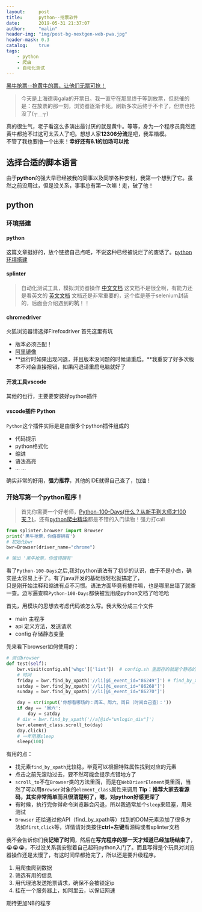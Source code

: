 ```yaml
---
layout:     post
title:      python--抢票软件
date:       2019-05-31 21:37:07
author:     "malin"
header-img: "img/post-bg-nextgen-web-pwa.jpg"
header-mask: 0.3
catalog:    true
tags:
    - python
    - 爬虫
    - 自动化测试
---
```


[黑牛抢票--抢黄牛的票，让他们无票可抢！](https://github.com/qq240814476/BlackCow)

> 今天是上海德奥gala的开票日。我一直守在那里终于等到放票，但悲催的是：在放票的那一刻，浏览器逐渐卡死。刷新多次后终于不卡了，但票也抢没了(┬＿┬)

真的很生气，老子看这么多演出最讨厌的就是黄牛。等等，身为一个程序员竟然连黄牛都抢不过这可太丢人了吧。想想人家**12306分流**是吧，我辈楷模。<br/>
不管了我也要撸一个出来！**幸好还有6.1的加场可以抢**<br/>

## 选择合适的脚本语言
由于**python**的强大早已经被我的同事以及同学各种安利，我第一个想到了它。虽然之前没用过，但是没关系，事事总有第一次嘛！走，破了他！

## python

### 环境搭建
#### python
这篇文章挺好的，放个链接自己点吧，不说这种已经被说烂了的废话了。[python环境搭建](https://www.runoob.com/python3/python3-install.html)

#### splinter
> 自动化测试工具，模拟浏览器操作
[中文文档](https://splinter-docs-zh-cn.readthedocs.io/zh/latest/install.html)
这文档不是很全啊，有能力还是看英文的
[英文文档](https://splinter.readthedocs.io/en/latest/)
文档还是非常重要的，这个库是基于selenium封装的，后面会介绍遇到的**坑**！！

#### chromedriver
火狐浏览器请选择Firefoxdriver
首先这里有坑
- 版本必须匹配！
- [阿里镜像](https://npm.taobao.org/mirrors/chromedriver/)
- **运行时如果出现闪退，并且版本没问题的时候请重启。**我重安了好多次版本不对会直接报错，如果闪退请重启电脑就好了

#### 开发工具vscode
其他的也行，主要要安装好python插件

#### vscode插件 Python
<code>Python</code>这个插件实际是是由很多个python插件组成的
- 代码提示
- python格式化
- 缩进
- 语法高亮
- ... ...

确实非常的好用，**强力推荐**，其他的IDE就得自己查了，加油！

### 开始写第一个python程序！

> 首先你需要一个好老师，[Python-100-Days(什么？从新手到大师才100天？)](https://github.com/qq240814476/Python-100-Days)，还有[python爬虫精华](https://github.com/qq240814476/PythonSpiderNotes)都是不错的入门读物！强力打call

```python
from splinter.browser import Browser
print('黑牛抢票，你值得拥有')
# 初始化bwr
bwr=Browser(driver_name="chrome")

# 输出 '黑牛抢票，你值得拥有'
```

看了<code>Python-100-Days</code>之后,我对python语法有了初步的认识，由于不是小白，确实是太容易上手了。有了java开发的基础很轻松就搞定了，<br/>
只是刚开始注释和缩进有点不习惯。语法方面毕竟有插件嘛，也是哪里出错了就查一查。边写遍查嘛<code>Python-100-Days</code>都快被我用成python文档了哈哈哈

首先，用模块的思想去考虑代码该怎么写。我大致分成三个文件
- main 主程序
- api 定义方法，发送请求
- config 存储静态变量

先来看下browser如何使用的：

```python
# 测试browser
def test(self): 
    bwr.visit(config.sh['whgc']['list'])  # config.sh 里面存的就是个静态的链接，bwr.visit(url)会调用指定浏览器并打开url页面
    # 时间
    friday = bwr.find_by_xpath('//li[@i_event_id="86249"]') # find_by_xpath
    satday = bwr.find_by_xpath('//li[@i_event_id="86268"]')
    sunday = bwr.find_by_xpath('//li[@i_event_id="86270"]')

    day = str(input('你想看哪场的：周五、周六、周日（时间自己查）：'))
    if day == '周六':
        day = satday
    # div = bwr.find_by_xpath('//a[@id="unlogin_div"]')
    bwr.element_class.scroll_to(day)
    day.click()
    # 一年阻塞sleep
    sleep(100)
```

有用的点：
- 找元素<code>find_by_xpath</code>比较稳，毕竟可以根据特殊属性找到对应的元素
- 点击之前先滚动过去，要不然可能会提示点错地方了
- <code>scroll_to</code>不在<code>Browser</code>类的方法里面，而是在<code>WebDriverElement</code>类里面，当然了可以用<code>Browser</code>对象的<code>element_class</code>属性来调用    **Tip：推荐大家去看源码，其实非常简单而且很清楚明了，嗯，对python好感更深了**
- 有时候，执行完你得命令浏览器会闪退，所以我通常加个<code>sleep</code>来阻塞，用来测试
- <code>Browser</code> 还给通过他API（find_by_xpath等）找到的DOM元素添加了很多方法如<code>first</code>,<code>click</code>等，详情请对类按住**ctrl+左键**看源码或者splinter文档

我不会告诉你们我**记错了时间**，然后在**写完程序的那一天才知道已经加场结束了**，😭😭😭，不过没关系我安慰着自己起码python入门了。而且写得是个玩具对浏览器操作还是太慢了，有这时间早都抢完了，所以还是要升级程序。

1. 用爬虫爬到数据
2. 筛选有用的信息
3. 用代理池发送抢票请求，确保不会被锁定ip
4. 挂在一个服务器上，如阿里云，以保证网速

期待更加NB的程序
